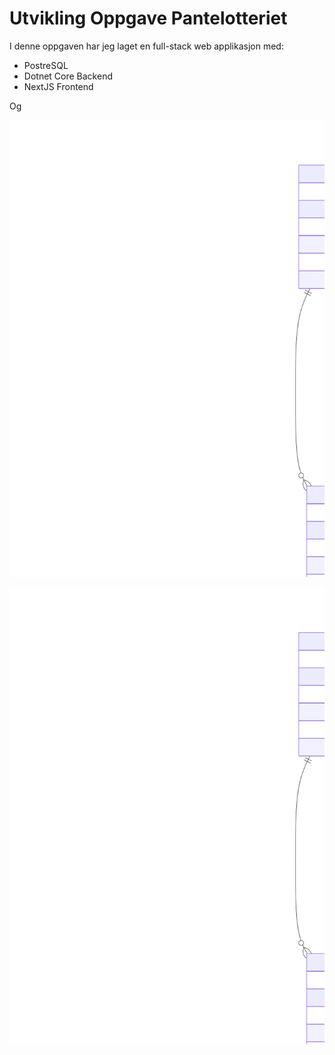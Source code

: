 # Utvikling Oppgave Pantelotteriet

I denne oppgaven har jeg laget en full-stack web applikasjon med:
- PostreSQL 
- Dotnet Core Backend
- NextJS Frontend

Og 



![SVG with mermaidcode of database](readme_data/database_mermaid.svg)

![test](readme_data/database_mermaid.svg)